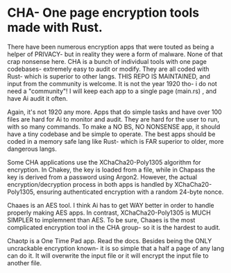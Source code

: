 # CHA- One page encryption tools made with Rust. 


There have been numerous encryption apps that were touted as being a helper of PRIVACY- but in reality they were a form of malware. None of that crap nonsense here. CHA is a bunch of individual tools with one page codebases- extremely easy to audit or modify. They are all coded with Rust- which is superior to other langs.  THIS REPO IS MAINTAINED, and input from the community is welcome. It is not the year 1920 tho- i do not need a "community"!  I will keep each app to a single page (main.rs) , and have Ai audit it often. 

Again, it's not 1920 any more. Apps that do simple tasks and have over 100 files are hard for Ai to monitor and audit. They are hard for the user to run, with so many commands. To make a NO BS, NO NONSENSE app, it should have a tiny codebase and be simple to operate. The best apps should be coded in a memory safe lang like Rust- which is FAR superior to older, more dangerous langs. 


Some CHA applications use the XChaCha20-Poly1305 algorithm for encryption. In Chakey, the key is loaded from a file, while in Chapass the key is derived from a password using Argon2. However, the actual encryption/decryption process in both apps is handled by XChaCha20-Poly1305, ensuring authenticated encryption with a random 24-byte nonce.

Chaaes is an AES tool. I think Ai has to get WAY better in order to handle properly making AES apps. In contrast, XChaCha20-Poly1305 is MUCH SIMPLER to implemnent than AES. To be sure, Chaaes is the most complicated encryption tool in the CHA group- so it is the hardest to audit. 

Chaotp is a One Time Pad app. Read the docs. Besides being the ONLY uncrackable encryption known- it is so simple that a half a page of any lang can do it. It will overwrite the input file or it will encrypt the input file to another file. 



